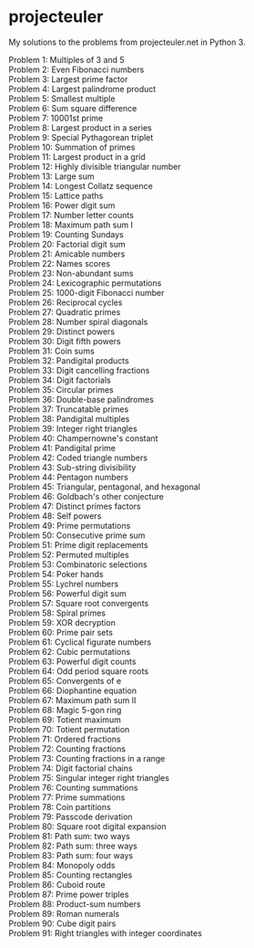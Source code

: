 projecteuler
============

My solutions to the problems from projecteuler.net in Python 3.

Problem 1: Multiples of 3 and 5  
Problem 2: Even Fibonacci numbers  
Problem 3: Largest prime factor  
Problem 4: Largest palindrome product  
Problem 5: Smallest multiple  
Problem 6: Sum square difference  
Problem 7: 10001st prime  
Problem 8: Largest product in a series  
Problem 9: Special Pythagorean triplet  
Problem 10: Summation of primes  
Problem 11: Largest product in a grid  
Problem 12: Highly divisible triangular number  
Problem 13: Large sum  
Problem 14: Longest Collatz sequence  
Problem 15: Lattice paths  
Problem 16: Power digit sum  
Problem 17: Number letter counts  
Problem 18: Maximum path sum I  
Problem 19: Counting Sundays  
Problem 20: Factorial digit sum  
Problem 21: Amicable numbers  
Problem 22: Names scores  
Problem 23: Non-abundant sums  
Problem 24: Lexicographic permutations  
Problem 25: 1000-digit Fibonacci number  
Problem 26: Reciprocal cycles  
Problem 27: Quadratic primes  
Problem 28: Number spiral diagonals  
Problem 29: Distinct powers  
Problem 30: Digit fifth powers  
Problem 31: Coin sums  
Problem 32: Pandigital products  
Problem 33: Digit cancelling fractions  
Problem 34: Digit factorials  
Problem 35: Circular primes  
Problem 36: Double-base palindromes  
Problem 37: Truncatable primes  
Problem 38: Pandigital multiples  
Problem 39: Integer right triangles  
Problem 40: Champernowne's constant  
Problem 41: Pandigital prime  
Problem 42: Coded triangle numbers  
Problem 43: Sub-string divisibility  
Problem 44: Pentagon numbers  
Problem 45: Triangular, pentagonal, and hexagonal  
Problem 46: Goldbach's other conjecture  
Problem 47: Distinct primes factors  
Problem 48: Self powers  
Problem 49: Prime permutations  
Problem 50: Consecutive prime sum  
Problem 51: Prime digit replacements  
Problem 52: Permuted multiples  
Problem 53: Combinatoric selections  
Problem 54: Poker hands  
Problem 55: Lychrel numbers  
Problem 56: Powerful digit sum  
Problem 57: Square root convergents  
Problem 58: Spiral primes  
Problem 59: XOR decryption  
Problem 60: Prime pair sets  
Problem 61: Cyclical figurate numbers  
Problem 62: Cubic permutations  
Problem 63: Powerful digit counts  
Problem 64: Odd period square roots  
Problem 65: Convergents of e  
Problem 66: Diophantine equation  
Problem 67: Maximum path sum II  
Problem 68: Magic 5-gon ring  
Problem 69: Totient maximum  
Problem 70: Totient permutation  
Problem 71: Ordered fractions  
Problem 72: Counting fractions  
Problem 73: Counting fractions in a range  
Problem 74: Digit factorial chains  
Problem 75: Singular integer right triangles  
Problem 76: Counting summations  
Problem 77: Prime summations  
Problem 78: Coin partitions  
Problem 79: Passcode derivation  
Problem 80: Square root digital expansion  
Problem 81: Path sum: two ways  
Problem 82: Path sum: three ways  
Problem 83: Path sum: four ways  
Problem 84: Monopoly odds  
Problem 85: Counting rectangles  
Problem 86: Cuboid route  
Problem 87: Prime power triples  
Problem 88: Product-sum numbers  
Problem 89: Roman numerals  
Problem 90: Cube digit pairs  
Problem 91: Right triangles with integer coordinates  
